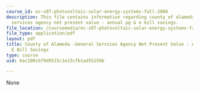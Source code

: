 ```yaml
---
course_id: ec-s07-photovoltaic-solar-energy-systems-fall-2004
description: This file contains information regarding county of alameda - general
  services agency net present value - annual pg & e bill savings.
file_location: /coursemedia/ec-s07-photovoltaic-solar-energy-systems-fall-2004/6ac100cb79d9515c1e13cfb1ad55259b_MITEC_S07F04_3_pv_savings.pdf
file_type: application/pdf
layout: pdf
title: County of Alameda -General Services Agency Net Present Value - Annual PG &
  E Bill Savings
type: course
uid: 6ac100cb79d9515c1e13cfb1ad55259b

---
```

None